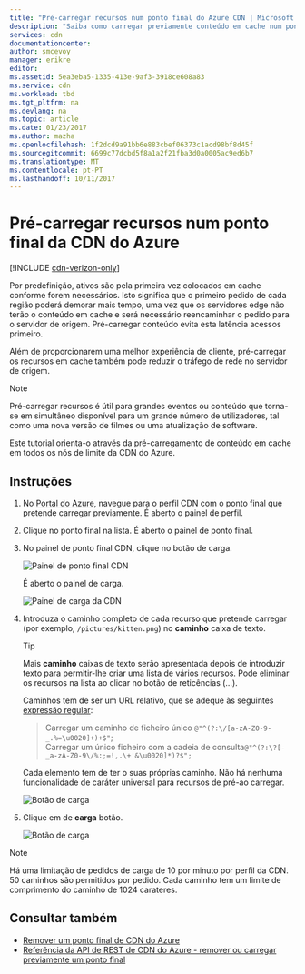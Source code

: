 ```yaml
---
title: "Pré-carregar recursos num ponto final do Azure CDN | Microsoft Docs"
description: "Saiba como carregar previamente conteúdo em cache num ponto final de CDN do Azure."
services: cdn
documentationcenter: 
author: smcevoy
manager: erikre
editor: 
ms.assetid: 5ea3eba5-1335-413e-9af3-3918ce608a83
ms.service: cdn
ms.workload: tbd
ms.tgt_pltfrm: na
ms.devlang: na
ms.topic: article
ms.date: 01/23/2017
ms.author: mazha
ms.openlocfilehash: 1f2dcd9a91bb6e883cbef06373c1acd98bf8d45f
ms.sourcegitcommit: 6699c77dcbd5f8a1a2f21fba3d0a0005ac9ed6b7
ms.translationtype: MT
ms.contentlocale: pt-PT
ms.lasthandoff: 10/11/2017
---
```

# <a name="pre-load-assets-on-an-azure-cdn-endpoint"></a>Pré-carregar recursos num ponto final da CDN do Azure
[!INCLUDE [cdn-verizon-only](../../includes/cdn-verizon-only.md)]

Por predefinição, ativos são pela primeira vez colocados em cache conforme forem necessários. Isto significa que o primeiro pedido de cada região poderá demorar mais tempo, uma vez que os servidores edge não terão o conteúdo em cache e será necessário reencaminhar o pedido para o servidor de origem. Pré-carregar conteúdo evita esta latência acessos primeiro.

Além de proporcionarem uma melhor experiência de cliente, pré-carregar os recursos em cache também pode reduzir o tráfego de rede no servidor de origem.

> [!NOTE]
> Pré-carregar recursos é útil para grandes eventos ou conteúdo que torna-se em simultâneo disponível para um grande número de utilizadores, tal como uma nova versão de filmes ou uma atualização de software.
> 
> 

Este tutorial orienta-o através da pré-carregamento de conteúdo em cache em todos os nós de limite da CDN do Azure.

## <a name="walkthrough"></a>Instruções
1. No [Portal do Azure](https://portal.azure.com), navegue para o perfil CDN com o ponto final que pretende carregar previamente.  É aberto o painel de perfil.
2. Clique no ponto final na lista.  É aberto o painel de ponto final.
3. No painel de ponto final CDN, clique no botão de carga.
   
    ![Painel de ponto final CDN](./media/cdn-preload-endpoint/cdn-endpoint-blade.png)
   
    É aberto o painel de carga.
   
    ![Painel de carga da CDN](./media/cdn-preload-endpoint/cdn-load-blade.png)
4. Introduza o caminho completo de cada recurso que pretende carregar (por exemplo, `/pictures/kitten.png`) no **caminho** caixa de texto.
   
   > [!TIP]
   > Mais **caminho** caixas de texto serão apresentada depois de introduzir texto para permitir-lhe criar uma lista de vários recursos.  Pode eliminar os recursos na lista ao clicar no botão de reticências (…).
   > 
   > Caminhos tem de ser um URL relativo, que se adeque às seguintes [expressão regular](https://msdn.microsoft.com/library/az24scfc.aspx):  
   > >Carregar um caminho de ficheiro único `@"^(?:\/[a-zA-Z0-9-_.%=\u0020]+)+$"`;  
   > >Carregar um único ficheiro com a cadeia de consulta`@"^(?:\?[-_a-zA-Z0-9\/%:;=!,.\+'&\u0020]*)?$";`  
   > 
   > Cada elemento tem de ter o suas próprias caminho.  Não há nenhuma funcionalidade de caráter universal para recursos de pré-ao carregar.
   > 
   > 
   
    ![Botão de carga](./media/cdn-preload-endpoint/cdn-load-paths.png)
5. Clique em de **carga** botão.
   
    ![Botão de carga](./media/cdn-preload-endpoint/cdn-load-button.png)

> [!NOTE]
> Há uma limitação de pedidos de carga de 10 por minuto por perfil da CDN. 50 caminhos são permitidos por pedido. Cada caminho tem um limite de comprimento do caminho de 1024 carateres.
> 
> 

## <a name="see-also"></a>Consultar também
* [Remover um ponto final de CDN do Azure](cdn-purge-endpoint.md)
* [Referência da API de REST de CDN do Azure - remover ou carregar previamente um ponto final](https://msdn.microsoft.com/library/mt634451.aspx)

